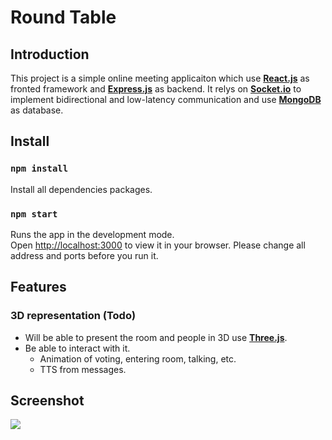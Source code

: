 # Round Table
## Introduction
This project is a simple online meeting applicaiton which use [**React.js**](https://reactjs.org/) as fronted framework and [**Express.js**](https://expressjs.com/) as backend. It relys on [**Socket.io**](https://socket.io/) to implement bidirectional and low-latency communication and use [**MongoDB**](https://www.mongodb.com/) as database.

## Install
### `npm install`
Install all dependencies packages.
### `npm start`
Runs the app in the development mode.\
Open [http://localhost:3000](http://localhost:3000) to view it in your browser.
Please change all address and ports before you run it.

## Features
### 3D representation (Todo)
- Will be able to present the room and people in 3D use [**Three.js**](https://threejs.org/).
- Be able to interact with it.
  - Animation of voting, entering room, talking, etc.
  - TTS from messages.

## Screenshot
![](https://i.ibb.co/G0JLdZC/readme.png)